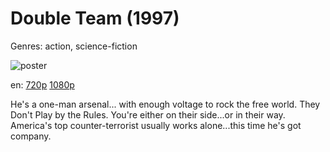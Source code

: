 # Double Team (1997)

Genres: action, science-fiction

![poster](http://image.tmdb.org/t/p/w500/pRGhrtm5zAnsblDI5xXzzwVcHY6.jpg)

en:
  [720p](magnet:?xt=urn:btih:619E7DED4859FAE9D4705446B11A166335FC3EE1&tr=udp://glotorrents.pw:6969/announce&tr=udp://tracker.opentrackr.org:1337/announce&tr=udp://torrent.gresille.org:80/announce&tr=udp://tracker.openbittorrent.com:80&tr=udp://tracker.coppersurfer.tk:6969&tr=udp://tracker.leechers-paradise.org:6969&tr=udp://p4p.arenabg.ch:1337&tr=udp://tracker.internetwarriors.net:1337)
  [1080p](magnet:?xt=urn:btih:091841F33C3E8C76672179FFE780A5E6FFEF9D85&tr=udp://glotorrents.pw:6969/announce&tr=udp://tracker.opentrackr.org:1337/announce&tr=udp://torrent.gresille.org:80/announce&tr=udp://tracker.openbittorrent.com:80&tr=udp://tracker.coppersurfer.tk:6969&tr=udp://tracker.leechers-paradise.org:6969&tr=udp://p4p.arenabg.ch:1337&tr=udp://tracker.internetwarriors.net:1337)
  


He's a one-man arsenal... with enough voltage to rock the free world. They Don't Play by the Rules. You're either on their side...or in their way. America's top counter-terrorist usually works alone...this time he's got company.
